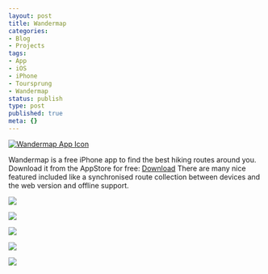 ```yaml
---
layout: post
title: Wandermap
categories:
- Blog
- Projects
tags:
- App
- iOS
- iPhone
- Toursprung
- Wandermap
status: publish
type: post
published: true
meta: {}
---
```


[![Wandermap App Icon](/squarespace_images/static_545299aae4b0e9514fe30c95_54529a29e4b025a90f45cc50_54529a2be4b025a90f45cd85_1414699601162_114x114%402x.png)](http://static.squarespace.com/static/545299aae4b0e9514fe30c95/54529a29e4b025a90f45cc50/54529a2be4b025a90f45cd85/1362426470000/114x114@2x.png?format=original)
  


Wandermap is a free iPhone app to find the best hiking routes around you. Download it from the AppStore for free: 
[Download](https://itunes.apple.com/at/app/wandermap/id592800988?l=en&mt=8) There are many nice featured included like a synchronised route collection between devices and the web version and offline support.

![](/squarespace_images/static_545299aae4b0e9514fe30c95_54529a29e4b025a90f45cc50_5452b78ee4b0bcd610a3dc09_1414707086924_Wandermap+Sidebar.png)
  

  
   
![](/squarespace_images/static_545299aae4b0e9514fe30c95_54529a29e4b025a90f45cc50_5452b78ae4b0bcd610a3dbe7_1414707088541_Wandermap.png)
  

  
   
![](/squarespace_images/static_545299aae4b0e9514fe30c95_54529a29e4b025a90f45cc50_5452b77be4b0aba8e815ffa6_1414707069454_Wandermap+Filters.png)
  

  
   
![](/squarespace_images/static_545299aae4b0e9514fe30c95_54529a29e4b025a90f45cc50_5452b784e4b0aba8e815ffc9_1414707077859_Wandermap+Route+Details.png)
  

  
   
![](/squarespace_images/static_545299aae4b0e9514fe30c95_54529a29e4b025a90f45cc50_5452b78de4b0aba8e815ffe3_1414707087475_Wandermap+Route+List.png)

